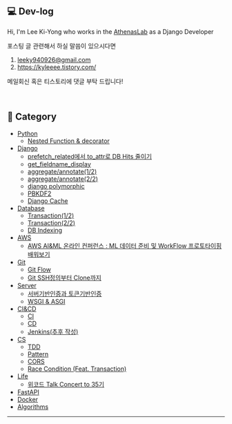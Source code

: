 ## 💻 Dev-log


Hi, I'm Lee Ki-Yong who works in the [AthenasLab](https://www.athenaslab.com/) as a Django Developer <br>

포스팅 글 관련해서 하실 말씀이 있으시다면

1. leeky940926@gmail.com
2. https://kyleeee.tistory.com/

메일회신 혹은 티스토리에 댓글 부탁 드립니다!

<br>

## 📂 Category
* [Python](https://github.com/leeky940926/dev-log/tree/main/Python)
    * [Nested Function & decorator](https://github.com/leeky940926/dev-log/blob/main/Python/Nested%20Function%20&%20decorator.md) 
* [Django](https://github.com/leeky940926/dev-log/tree/main/Django)
    * [prefetch_related에서 to_attr로 DB Hits 줄이기](https://github.com/leeky940926/dev-log/blob/main/Django/prefetch_related%EC%97%90%EC%84%9C%20to_attr%EB%A1%9C%20DB%20Hits%20%EC%A4%84%EC%9D%B4%EA%B8%B0.md)
    * [get_fieldname_display](https://github.com/leeky940926/dev-log/blob/main/Django/get_fieldname_display.md)
    * [aggregate/annotate(1/2)](https://github.com/leeky940926/dev-log/blob/main/Django/aggregate%26annotate(1of2).md)
    * [aggregate/annotate(2/2)](https://github.com/leeky940926/dev-log/blob/main/Django/aggregate%26annotate(2of2).md)
    * [django polymorphic](https://github.com/leeky940926/dev-log/blob/main/Django/django%20polymorphic.md)
    * [PBKDF2](https://github.com/leeky940926/dev-log/blob/main/Django/PBKDF2.md)
    * [Django Cache](https://github.com/leeky940926/dev-log/blob/main/Django/Django%20Cache.md)
* [Database](https://github.com/leeky940926/dev-log/tree/main/Database)
    * [Transaction(1/2)](https://github.com/leeky940926/dev-log/blob/main/Database/Transaction(1of2).md) 
    * [Transaction(2/2)](https://github.com/leeky940926/dev-log/blob/main/Database/Transaction(2of2).md)
    * [DB Indexing](https://github.com/leeky940926/dev-log/blob/main/Database/DB%20Indexing.md)
* [AWS](https://github.com/leeky940926/dev-log/tree/main/AWS)
    * [AWS AI&ML 온라인 컨퍼런스 : ML 데이터 준비 및 WorkFlow 프로토타이핑 배워보기](https://github.com/leeky940926/dev-log/blob/main/AWS/AWS%20AI&ML%20온라인%20컨퍼런스%20:%20ML%20데이터%20준비%20및%20WorkFlow%20프로토타이핑%20배워보기.md)
* [Git](https://github.com/leeky940926/dev-log/tree/main/Git)
    * [Git Flow](https://github.com/leeky940926/dev-log/blob/main/Git/Git%20Flow.md)
    * [Git SSH정의부터 Clone까지](https://github.com/leeky940926/dev-log/blob/main/Git/Git%20SSH정의부터%20Clone까지.md)
* [Server](https://github.com/leeky940926/dev-log/tree/main/Server)
    * [서버기반인증과 토큰기반인증](https://github.com/leeky940926/dev-log/blob/main/Server/서버기반인증과%20토큰기반인증.md)
    * [WSGI & ASGI](https://github.com/leeky940926/dev-log/blob/main/Server/WSGI%20%26%20ASGI.md)
* [CI&CD](https://github.com/leeky940926/dev-log/tree/main/CICD)
    * [CI](https://github.com/leeky940926/dev-log/blob/main/CICD/CICD(1of2).md)
    * [CD](https://github.com/leeky940926/dev-log/blob/main/CICD/CICD(2of2).md)
    * [Jenkins(추후 작성)]()
* [CS](https://github.com/leeky940926/dev-log/tree/main/CS)
    * [TDD](https://github.com/leeky940926/dev-log/blob/main/CS/TDD.md)
    * [Pattern](https://github.com/leeky940926/dev-log/blob/main/CS/Pattern.md)
    * [CORS](https://github.com/leeky940926/dev-log/blob/main/CS/CORS.md)
    * [Race Condition (Feat. Transaction)](https://github.com/leeky940926/dev-log/blob/main/CS/Race%20Condition%20(Feat.%20Transaction).md)
* [Life](https://github.com/leeky940926/dev-log/tree/main/Life)
   * [위코드 Talk Concert to 35기](https://github.com/leeky940926/dev-log/blob/main/Life/위코드%20Talk%20Concert%20to%2035기.md) 
* [FastAPI](https://github.com/leeky940926/dev-log/tree/main/FastAPI)
* [Docker](https://github.com/leeky940926/dev-log/tree/main/Docker)
* [Algorithms](https://github.com/leeky940926/dev-log/tree/main/Algorithms)
----
